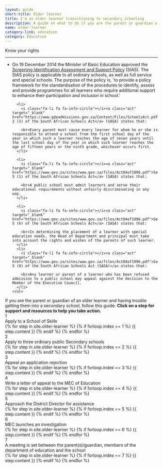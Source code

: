 ```yaml
---
layout: guide
short-title: Older learner
title: I'm an older learner transitioning to secondary schooling
description: A guide on what to do if you are the parent or guardian of an older learner and having trouble getting them into a secondary school.
name: older-learner
category-link: education
category: Education
---
```

<div class="did-you-know">
  <div class="title">
    <i class="fa fa-question-circle fa-fw" aria-hidden="true"></i> Know your rights
  </div>
  <hr>
  <div class="content">
    <ul class="fa-ul">
      <li>
        <i class="fa-li fa fa-info-circle"></i>On 19 December 2014 the Minister of Basic Education approved the <a class="act" target="_blank" href="https://www.education.gov.za/Portals/0/Documents/Policies/SIAS%20Final%2019%20December%202014.pdf?ver=2015-02-24-131207-203">Screening Identification Assessment and Support Policy</a> (SIAS). The SIAS policy is applicable to all ordinary schools, as well as full service and special schools. The purpose of the policy is, 'to provide a policy framework for the standardisation of the procedures to identify, assess and provide programmes for all learners who require additional support to enhance their participation and inclusion in school.'
      </li>

      <li>
        <i class="fa-li fa fa-info-circle"></i><a class="act" target="_blank" href="https://www.gdeadmissions.gov.za/Content/Files/SchoolsAct.pdf">Section 2 (3) of the South African Schools Act</a> (SASA) states that:

        <br>Every parent must cause every learner for whom he or she is responsible to attend a school from the first school day of the year in which such a learner reaches the age of seven years until the last school day of the year in which such learner reaches the age of fifteen years or the ninth grade, whichever occurs first.
      </li>

      <li>
        <i class="fa-li fa fa-info-circle"></i><a class="act" target="_blank" href="https://www.gov.za/sites/www.gov.za/files/Act84of1996.pdf">Section 5 (1) of the South African Schools Act</a> (SASA) states that:

        <br>A public school must admit learners and serve their educational requirements without unfairly discriminating in any way.
      </li>

      <li>
        <i class="fa-li fa fa-info-circle"></i><a class="act" target="_blank" href="https://www.gov.za/sites/www.gov.za/files/Act84of1996.pdf">Section 5 (6) of the South African Schools Act</a> (SASA) states that:

        <br>In determining the placement of a learner with special education needs, the Head of Department and principal must take into account the rights and wishes of the parents of such learner.
      </li>
      <li>
        <i class="fa-li fa fa-info-circle"></i><a class="act" target="_blank" href="https://www.gov.za/sites/www.gov.za/files/Act84of1996.pdf">Section 5 (9) of the South African Schools Act (SASA)</a> states that:

        <br>Any learner or parent of a learner who has been refused admission to a public school may appeal against the decision to the Member of the Executive Council.
      </li>
    </ul>
  </div>
</div>

<div class="guide panel-group" id="accordion" role="tablist" aria-multiselectable="true">
  <div class="description">If you are the parent or guardian of an older learner and having trouble getting them into a secondary school, follow this guide. <b class="hidden-print">Click on a step for support and resources to help you take action.</b></div>
  <div class="panel single-step">
    <div class="panel-heading title-box" role="tab" id="headingOne">
      <div role="button" data-toggle="collapse" data-parent="#accordion" href="#collapseOne" aria-expanded="true" aria-controls="collapseOne">
        <div class="circle">1</div>
        <div class="title">Apply to a School of Skills</div>
      </div>
    </div>
    <div id="collapseOne" class="panel-collapse collapse in" role="tabpanel" aria-labelledby="headingOne">
      <div class="panel-body">
        {% for step in site.older-learner %}
          {% if forloop.index == 1 %}
            {{ step.content }}
          {% endif %}
        {% endfor %}
      </div>
    </div>
  </div>
  <div class="panel single-step">
    <div class="panel-heading title-box" role="tab" id="headingTwo">
      <div role="button" data-toggle="collapse" data-parent="#accordion" href="#collapseTwo" aria-expanded="true" aria-controls="collapseTwo">
        <div class="circle">2</div>
        <div class="title">Apply to three ordinary public Secondary schools</div>
      </div>
    </div>
    <div id="collapseTwo" class="panel-collapse collapse" role="tabpanel" aria-labelledby="headingTwo">
      <div class="panel-body">
        {% for step in site.older-learner %}
          {% if forloop.index == 2 %}
            {{ step.content }}
          {% endif %}
        {% endfor %}
      </div>
    </div>
  </div>
  <div class="panel single-step">
    <div class="panel-heading title-box" role="tab" id="headingThree">
      <div role="button" data-toggle="collapse" data-parent="#accordion" href="#collapseThree" aria-expanded="true" aria-controls="collapseThree">
        <div class="circle">3</div>
        <div class="title">Appeal an application rejection</div>
      </div>
    </div>
    <div id="collapseThree" class="panel-collapse collapse" role="tabpanel" aria-labelledby="headingThree">
      <div class="panel-body">
        {% for step in site.older-learner %}
          {% if forloop.index == 3 %}
            {{ step.content }}
          {% endif %}
        {% endfor %}
      </div>
    </div>
  </div>
  <div class="panel single-step">
    <div class="panel-heading title-box" role="tab" id="headingFour">
      <div role="button" data-toggle="collapse" data-parent="#accordion" href="#collapseFour" aria-expanded="true" aria-controls="collapseFour">
        <div class="circle">4</div>
        <div class="title">Write a letter of appeal to the MEC of Education</div>
      </div>
    </div>
    <div id="collapseFour" class="panel-collapse collapse" role="tabpanel" aria-labelledby="headingFour">
      <div class="panel-body">
        {% for step in site.older-learner %}
          {% if forloop.index == 4 %}
            {{ step.content }}
          {% endif %}
        {% endfor %}
      </div>
    </div>
  </div>
  <div class="panel single-step">
    <div class="panel-heading title-box" role="tab" id="headingFive">
      <div role="button" data-toggle="collapse" data-parent="#accordion" href="#collapseFive" aria-expanded="true" aria-controls="collapseFive">
        <div class="circle">5</div>
        <div class="title">Approach the District Director for assistance</div>
      </div>
    </div>
    <div id="collapseFive" class="panel-collapse collapse" role="tabpanel" aria-labelledby="headingFive">
      <div class="panel-body">
        {% for step in site.older-learner %}
          {% if forloop.index == 5 %}
            {{ step.content }}
          {% endif %}
        {% endfor %}
      </div>
    </div>
  </div>
  <div class="panel single-step">
    <div class="panel-heading title-box" role="tab" id="headingSix">
      <div role="button" data-toggle="collapse" data-parent="#accordion" href="#collapseSix" aria-expanded="true" aria-controls="collapseSix">
        <div class="circle">6</div>
        <div class="title">MEC launches an investigation</div>
      </div>
    </div>
    <div id="collapseSix" class="panel-collapse collapse" role="tabpanel" aria-labelledby="headingSix">
      <div class="panel-body">
        {% for step in site.older-learner %}
          {% if forloop.index == 6 %}
            {{ step.content }}
          {% endif %}
        {% endfor %}
      </div>
    </div>
  </div>
  <div class="panel single-step">
    <div class="panel-heading title-box" role="tab" id="headingSeven">
      <div role="button" data-toggle="collapse" data-parent="#accordion" href="#collapseSeven" aria-expanded="true" aria-controls="collapseSeven">
        <div class="circle">7</div>
        <div class="title">A meeting is set between the parent(s)/guardian, members of the department of education and the school</div>
      </div>
    </div>
    <div id="collapseSeven" class="panel-collapse collapse" role="tabpanel" aria-labelledby="headingSeven">
      <div class="panel-body">
        {% for step in site.older-learner %}
          {% if forloop.index == 7 %}
            {{ step.content }}
          {% endif %}
        {% endfor %}
      </div>
    </div>
  </div>
</div>
